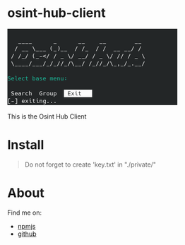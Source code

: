 # osint-hub-client

<img src="./github/osint-hub.png">

This is the Osint Hub Client


# Install

> Do not forget to create 'key.txt' in "./private/"

# About

Find me on: 
- [npmjs](https://www.npmjs.com/package/osinthub-client)
- [github](https://github.com/Sn0wAlice/osint-hub-client)